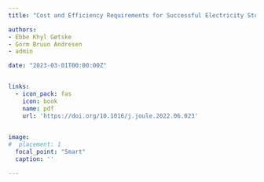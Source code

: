 ```yaml
---
title: "Cost and Efficiency Requirements for Successful Electricity Storage in a Highly Renewable European Energy System"

authors:
- Ebbe Khyl Gøtske
- Gorm Bruun Andresen
- admin

date: "2023-03-01T00:00:00Z"


links:
  - icon_pack: fas
    icon: book
    name: pdf
    url: 'https://doi.org/10.1016/j.joule.2022.06.023'
  

image:
#  placement: 1  
  focal_point: "Smart"
  caption: ''

---
```



